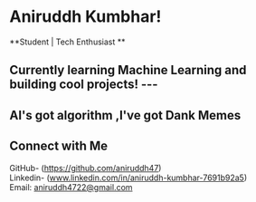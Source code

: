 #       Aniruddh Kumbhar! 
**Student | Tech Enthusiast **
  ## Currently learning **Machine Learning** and building cool projects! --- ##
  ## AI's got algorithm ,I've got Dank Memes  
##        Connect with Me   
   GitHub-   (https://github.com/aniruddh47)   
   Linkedin- (www.linkedin.com/in/aniruddh-kumbhar-7691b92a5)   
   Email:    aniruddh4722@gmail.com   
